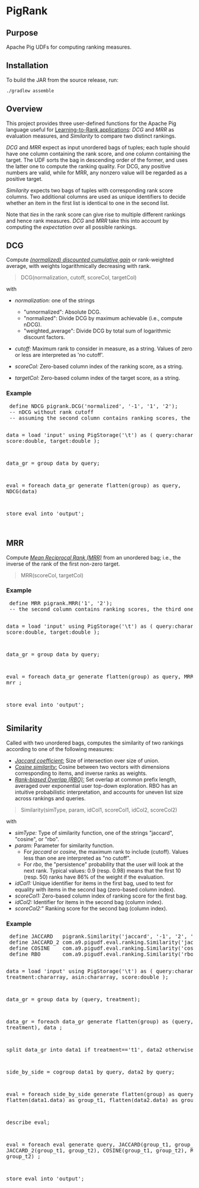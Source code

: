 # PigRank

## Purpose

Apache Pig UDFs for computing ranking measures.

## Installation

To build the JAR from the source release, run:

```
./gradlew assemble
```

## Overview

This project provides three user-defined functions for the Apache Pig language useful for [Learning-to-Rank applications](https://en.wikipedia.org/wiki/Learning_to_rank#Evaluation_measures): *DCG* and *MRR* as evaluation measures, and *Similarity* to compare two distinct rankings.

*DCG* and *MRR* expect as input unordered bags of tuples; each tuple should have one column containing the rank score, and one column containing the target. The UDF sorts the bag in descending order of the former, and uses the latter one to compute the ranking quality. For DCG, any positive numbers are valid, while for MRR, any nonzero value will be regarded as a positive target.

*Similarity* expects two bags of tuples with corresponding rank score columns. Two additional columns are used as unique identifiers to decide whether an item in the first list is identical to one in the second list. 

Note that *ties* in the rank score can give rise to multiple different rankings and hence rank measures. *DCG* and *MRR* take this into account by computing the *expectation* over all possible rankings.

## DCG

Compute [*(normalized) discounted cumulative gain*](https://en.wikipedia.org/wiki/Discounted_cumulative_gain) or rank-weighted average, with weights logarithmically decreasing with rank.

> DCG(normalization, cutoff, scoreCol, targetCol)

with
* *normalization:* one of the strings  
  * "unnormalized": Absolute DCG. 
  * "normalized": Divide DCG by maximum achievable (i.e., compute nDCG).
  * "weighted_average": Divide DCG by total sum of logarithmic discount factors.                  
                                                                                                                             
* *cutoff:* Maximum rank to consider in measure, as a string. Values of zero or less are interpreted as 'no cutoff'.       
* *scoreCol:* Zero-based column index of the ranking score, as a string.
* *targetCol:* Zero-based column index of the target score, as a string.

### Example

<dl>
 <pre>
 define NDCG pigrank.DCG('normalized', '-1', '1', '2');
 -- nDCG without rank cutoff
 -- assuming the second column contains ranking scores, the third one the target
 
 data = load 'input' using PigStorage('\t') as (
         query:chararray,
         score:double,
         target:double
 );

 data_gr = group data by query;

 eval = foreach data_gr
 generate
         flatten(group) as query,
         NDCG(data) 

 store eval into 'output';

</pre>
</dl>

## MRR

Compute [*Mean Reciprocal Rank (MRR)*](https://en.wikipedia.org/wiki/Mean_reciprocal_rank) from an unordered bag; i.e., the inverse of the rank of the first non-zero target.

> MRR(scoreCol, targetCol)

### Example

<dl>
<pre>
 define MRR pigrank.MRR('1', '2');
 -- the second column contains ranking scores, the third one the target
 
 data = load 'input' using PigStorage('\t') as (
    query:chararray,
    score:double,
    target:double
 );

 data_gr = group data by query;

 eval = foreach data_gr
 generate
    flatten(group) as query,
    MRR(data) as mrr
;

 store eval into 'output';
</pre>
</dl>

## Similarity

Called with two unordered bags, computes the similarity of two rankings according to one of the following measures:   
* [*Jaccard coefficient:*](https://en.wikipedia.org/wiki/Jaccard_index) Size of intersection over size of union.                                                                       
* [*Cosine similarity:*](https://en.wikipedia.org/wiki/Cosine_similarity) Cosine between two vectors with dimensions corresponding to items, and inverse ranks as weights.   
* [*Rank-biased Overlap (RBO):*](http://www.umiacs.umd.edu/~wew/papers/wmz10_tois.pdf) Set overlap at common prefix length, averaged over exponential user top-down exploration. RBO has an intuitive probabilistic interpretation, and accounts for uneven list size across rankings and queries.
 
> Similarity(simType, param, idCol1, scoreCol1, idCol2, scoreCol2)

with

* *simType:* Type of similarity function, one of the strings "jaccard", "cosine", or "rbo".
* *param:* Parameter for similarity function. 
  * For *jaccard* or *cosine*, the maximum rank to include (cutoff). Values less than one are interpreted as "no cutoff". 
  * For *rbo*, the "persistence" probability that the user will look at the next rank. Typical values: 0.9 (resp. 0.98) means that the first 10 (resp. 50) ranks have 86% of the weight if the evaluation.
* *idCol1:* Unique identifier for items in the first bag, used to test for equality with items in the second bag (zero-based column index).
* *scoreCol1:* Zero-based column index of ranking score for the first bag.
* *idCol2:* Identifier for items in the second bag (column index).
* *scoreCol2:*" Ranking score for the second bag (column index).

### Example

<dl>
<pre>
 define JACCARD   pigrank.Similarity('jaccard', '-1', '2', '3', '2', '3');
 define JACCARD_2 com.a9.pigudf.eval.ranking.Similarity('jaccard', '2', '2', '3', '2', '3');
 define COSINE    com.a9.pigudf.eval.ranking.Similarity('cosine', '-1', '2', '3', '2', '3');
 define RBO       com.a9.pigudf.eval.ranking.Similarity('rbo', '0.9', '2', '3', '2', '3');

 data = load 'input' using PigStorage('\t') as (
         query:chararray,
         treatment:chararray,
         asin:chararray,
         score:double
 );

 data_gr = group data by (query, treatment);

 data_gr = foreach data_gr
 generate
         flatten(group) as (query, treatment),
         data
 ;

 split data_gr into data1 if treatment=='t1', data2 otherwise;

 side_by_side = cogroup data1 by query, data2 by query;

 eval = foreach side_by_side
 generate
         flatten(group) as query,
         flatten(data1.data) as group_t1,
         flatten(data2.data) as group_t2
 ;

 describe eval;

 eval = foreach eval
 generate
         query,
         JACCARD(group_t1, group_t2),
         JACCARD_2(group_t1, group_t2),
         COSINE(group_t1, group_t2),
         RBO(group_t1, group_t2)
 ;

 store eval into 'output';
</pre>
</dl>

